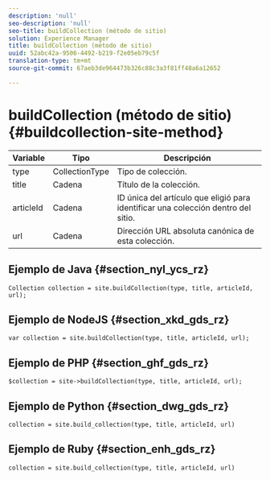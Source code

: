 ```yaml
---
description: 'null'
seo-description: 'null'
seo-title: buildCollection (método de sitio)
solution: Experience Manager
title: buildCollection (método de sitio)
uuid: 52abc42a-9506-4492-b219-f2e05eb79c5f
translation-type: tm+mt
source-git-commit: 67aeb3de964473b326c88c3a3f81ff48a6a12652

---
```



# buildCollection (método de sitio){#buildcollection-site-method}

| Variable | Tipo | Descripción |
|--- |--- |--- |
| type | CollectionType | Tipo de colección. |
| title | Cadena | Título de la colección. |
| articleId | Cadena | ID única del artículo que eligió para identificar una colección dentro del sitio. |
| url | Cadena | Dirección URL absoluta canónica de esta colección. |

## Ejemplo de Java {#section_nyl_ycs_rz}

```
Collection collection = site.buildCollection(type, title, articleId, url); 
```

## Ejemplo de NodeJS {#section_xkd_gds_rz}

```
var collection = site.buildCollection(type, title, articleId, url); 
```

## Ejemplo de PHP {#section_ghf_gds_rz}

```
$collection = site->buildCollection(type, title, articleId, url); 
```

## Ejemplo de Python {#section_dwg_gds_rz}

```
collection = site.build_collection(type, title, articleId, url) 
```

## Ejemplo de Ruby {#section_enh_gds_rz}

```
collection = site.build_collection(type, title, articleId, url) 
```
